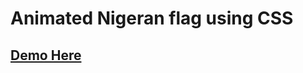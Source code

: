 # Animated Nigeran flag using CSS
## [Demo Here](https://developerayo.github.io/nigerian-flag-css/)
